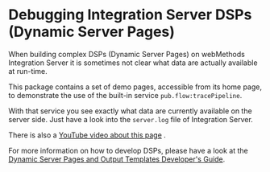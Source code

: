 # Debugging Integration Server DSPs (Dynamic Server Pages)

When building complex DSPs (Dynamic Server Pages) on webMethods
Integration Server it is sometimes not clear what data are
actually available at run-time.

This package contains a set of demo pages, accessible from
its home page, to demonstrate the use of the built-in
service `pub.flow:tracePipeline`.

With that service you see exactly what data are currently
available on the server side. Just have a look into
the `server.log` file of Integration Server.

There is also a [YouTube video about this page](https://www.youtube.com/watch?v=UynxYtqezh8) .

For more information on how to develop DSPs, please have
a look at the [Dynamic Server Pages and Output Templates Developer's Guide](https://documentation.softwareag.com/webmethods/integration_server/pie10-15/webhelp/pie-webhelp/index.html#page/pie-webhelp%2Fto-webhelp_intro_is_dsp_guide.html%23).
